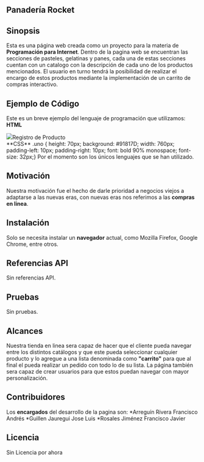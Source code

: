 ## Panadería Rocket
## Sinopsis
Esta es una página web creada como un proyecto para la materia de **Programación para Internet**.
Dentro de la pagina web se encuentran las secciones de pasteles, gelatinas y panes, cada una de estas secciones cuentan con  un catalogo con la descripción de cada uno de los productos mencionados.
El usuario en turno tendrá la posibilidad de realizar el encargo de estos productos mediante la implementación de un carrito de compras interactivo.

## Ejemplo de Código
Este es un breve ejemplo del lenguaje de programación que utilizamos:
**HTML**
<div class="uno"><article class="titulopagina"> <img src="miniLoguito.png" id="minilogo" />Registro de Producto</article></div>
**CSS**
.uno { height: 70px; background: #91817D; width: 760px; padding-left: 10px; padding-right:  10px; font: bold 90% monospace; font-size: 32px;}
Por el momento son los únicos lenguajes que se han utilizado.

## Motivación
Nuestra motivación fue el hecho de darle prioridad a negocios viejos a adaptarse a las nuevas eras, con nuevas eras nos referimos a las **compras en linea**.

## Instalación
Solo se necesita instalar un **navegador** actual, como Mozilla Firefox, Google Chrome, entre otros.

## Referencias API
Sin referencias API.

## Pruebas
Sin pruebas.

## Alcances
Nuestra tienda en linea sera capaz de hacer que el cliente pueda navegar entre los distintos catálogos y que este pueda seleccionar cualquier producto y lo agregue a una lista denominada como **"carrito"** para que al final el pueda realizar un pedido con todo lo de su lista. La página también sera capaz de crear usuarios para que estos puedan navegar con mayor personalización.

## Contribuidores
Los **encargados** del desarrollo de la pagina son:
*Arreguín Rivera Francisco Andrés
*Guillen Jauregui Jose Luis
*Rosales Jiménez Francisco Javier

## Licencia
Sin Licencia por ahora
